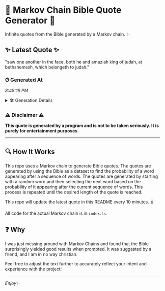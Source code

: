 # 📖 Markov Chain Bible Quote Generator 📖

Infinite quotes from the Bible generated by a Markov chain. ✨

## ✨ Latest Quote ✨
"saw one another in the face, both he and amaziah king of judah, at bethshemesh, which belongeth to judah."

### ⏰ Generated At
*8:48:16 PM*

<details>
    <summary>🛠️ Generation Details</summary>
    <p>
        <strong>🌱 Seed:</strong> saw<br>
        <strong>🔄 Iterations:</strong> 18<br>
        <strong>📜 Context History:</strong><br>[ saw ]: one<br>[ saw, one ]: another<br>[ saw, one, another ]: in<br>[ saw, one, another, in ]: the<br>[ saw, one, another, in, the ]: face,<br>[ saw, one, another, in, the, face, ]: both<br>[ one, another, in, the, face,, both ]: he<br>[ another, in, the, face,, both, he ]: and<br>[ in, the, face,, both, he, and ]: amaziah<br>[ the, face,, both, he, and, amaziah ]: king<br>[ face,, both, he, and, amaziah, king ]: of<br>[ both, he, and, amaziah, king, of ]: judah,<br>[ he, and, amaziah, king, of, judah, ]: at<br>[ and, amaziah, king, of, judah,, at ]: bethshemesh,<br>[ amaziah, king, of, judah,, at, bethshemesh, ]: which<br>[ king, of, judah,, at, bethshemesh,, which ]: belongeth<br>[ of, judah,, at, bethshemesh,, which, belongeth ]: to<br>[ judah,, at, bethshemesh,, which, belongeth, to ]: judah.<br>
    </p>
</details>

### ⚠️ Disclaimer ⚠️
**This quote is generated by a program and is not to be taken seriously. It is purely for entertainment purposes.**

---

## 🔍 How It Works

This repo uses a Markov chain to generate Bible quotes. The quotes are generated by using the Bible as a dataset to find the probability of a word appearing after a sequence of words. The quotes are generated by starting with a random word and then selecting the next word based on the probability of it appearing after the current sequence of words. This process is repeated until the desired length of the quote is reached.

This repo will update the latest quote in this README every 10 minutes. ⏳

All code for the actual Markov chain is in `index.ts`.

## ❓ Why

I was just messing around with Markov Chains and found that the Bible surprisingly yielded good results when prompted. 
It was suggested by a friend, and I am in no way christian.

Feel free to adjust the text further to accurately reflect your intent and experience with the project!

---

*Enjoy*✨
